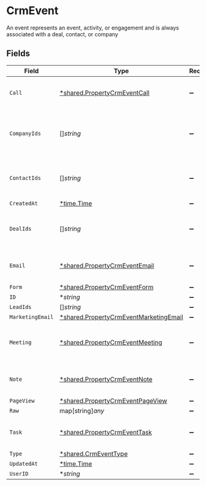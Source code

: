 # CrmEvent

An event represents an event, activity, or engagement and is always associated with a deal, contact, or company


## Fields

| Field                                                                                                  | Type                                                                                                   | Required                                                                                               | Description                                                                                            |
| ------------------------------------------------------------------------------------------------------ | ------------------------------------------------------------------------------------------------------ | ------------------------------------------------------------------------------------------------------ | ------------------------------------------------------------------------------------------------------ |
| `Call`                                                                                                 | [*shared.PropertyCrmEventCall](../../../pkg/models/shared/propertycrmeventcall.md)                     | :heavy_minus_sign:                                                                                     | The call object, when type = call                                                                      |
| `CompanyIds`                                                                                           | []*string*                                                                                             | :heavy_minus_sign:                                                                                     | An array of company IDs associated with this event                                                     |
| `ContactIds`                                                                                           | []*string*                                                                                             | :heavy_minus_sign:                                                                                     | An array of contact IDs associated with this event                                                     |
| `CreatedAt`                                                                                            | [*time.Time](https://pkg.go.dev/time#Time)                                                             | :heavy_minus_sign:                                                                                     | N/A                                                                                                    |
| `DealIds`                                                                                              | []*string*                                                                                             | :heavy_minus_sign:                                                                                     | An array of deal IDs associated with this event                                                        |
| `Email`                                                                                                | [*shared.PropertyCrmEventEmail](../../../pkg/models/shared/propertycrmeventemail.md)                   | :heavy_minus_sign:                                                                                     | The email object, when type = email                                                                    |
| `Form`                                                                                                 | [*shared.PropertyCrmEventForm](../../../pkg/models/shared/propertycrmeventform.md)                     | :heavy_minus_sign:                                                                                     | N/A                                                                                                    |
| `ID`                                                                                                   | **string*                                                                                              | :heavy_minus_sign:                                                                                     | N/A                                                                                                    |
| `LeadIds`                                                                                              | []*string*                                                                                             | :heavy_minus_sign:                                                                                     | N/A                                                                                                    |
| `MarketingEmail`                                                                                       | [*shared.PropertyCrmEventMarketingEmail](../../../pkg/models/shared/propertycrmeventmarketingemail.md) | :heavy_minus_sign:                                                                                     | N/A                                                                                                    |
| `Meeting`                                                                                              | [*shared.PropertyCrmEventMeeting](../../../pkg/models/shared/propertycrmeventmeeting.md)               | :heavy_minus_sign:                                                                                     | The meeting object, when type = meeting                                                                |
| `Note`                                                                                                 | [*shared.PropertyCrmEventNote](../../../pkg/models/shared/propertycrmeventnote.md)                     | :heavy_minus_sign:                                                                                     | The note object, when type = note                                                                      |
| `PageView`                                                                                             | [*shared.PropertyCrmEventPageView](../../../pkg/models/shared/propertycrmeventpageview.md)             | :heavy_minus_sign:                                                                                     | N/A                                                                                                    |
| `Raw`                                                                                                  | map[string]*any*                                                                                       | :heavy_minus_sign:                                                                                     | N/A                                                                                                    |
| `Task`                                                                                                 | [*shared.PropertyCrmEventTask](../../../pkg/models/shared/propertycrmeventtask.md)                     | :heavy_minus_sign:                                                                                     | The task object, when type = task                                                                      |
| `Type`                                                                                                 | [*shared.CrmEventType](../../../pkg/models/shared/crmeventtype.md)                                     | :heavy_minus_sign:                                                                                     | N/A                                                                                                    |
| `UpdatedAt`                                                                                            | [*time.Time](https://pkg.go.dev/time#Time)                                                             | :heavy_minus_sign:                                                                                     | N/A                                                                                                    |
| `UserID`                                                                                               | **string*                                                                                              | :heavy_minus_sign:                                                                                     | N/A                                                                                                    |